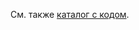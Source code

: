 См. также [каталог с кодом](https://github.com/WiseToad/dsp/tree/main/kotlin/com/groupstp/dsp/smartsearch).
